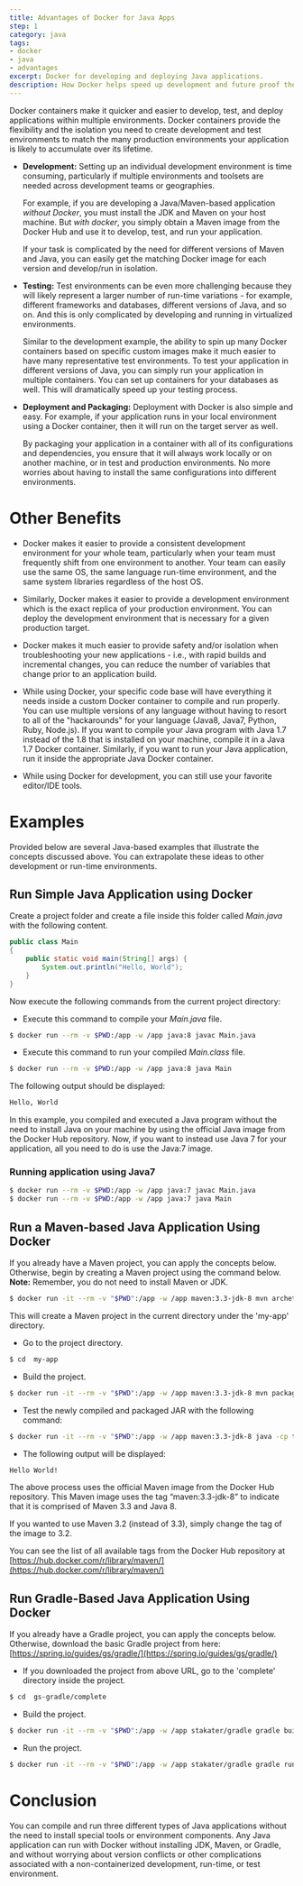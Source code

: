 ```yaml
---
title: Advantages of Docker for Java Apps
step: 1
category: java
tags:
- docker
- java
- advantages
excerpt: Docker for developing and deploying Java applications.
description: How Docker helps speed up development and future proof the deployment process for your Java applications.
---
```


Docker containers make it quicker and easier to develop, test, and deploy applications within multiple environments. Docker containers provide the flexibility and the isolation you need to create development and test environments to match the many production environments your application is likely to accumulate over its lifetime.

* **Development:**
  Setting up an individual development environment is time consuming, particularly if multiple environments and toolsets are needed across development teams or geographies.

  For example, if you are developing a Java/Maven-based application *without Docker*, you must install the JDK and Maven on your host machine. But *with docker*, you simply obtain a Maven image from the Docker Hub and use it to develop, test, and run your application.

  If your task is complicated by the need for different versions of Maven and Java, you can easily get the matching Docker image for each version and develop/run in isolation.

* **Testing:**
  Test environments can be even more challenging because they will likely represent a larger number of run-time variations - for example, different frameworks and databases, different versions of Java, and so on. And this is only complicated by developing and running in virtualized environments.

  Similar to the development example, the ability to spin up many Docker containers based on specific custom images make it much easier to have many representative test environments. To test your application in different versions of Java, you can simply run your application in multiple containers. You can set up containers for your databases as well. This will dramatically speed up your testing process.

* **Deployment and Packaging:**
  Deployment with Docker is also simple and easy. For example, if your application runs in your local environment using a Docker container, then it will run on the target server as well.

  By packaging your application in a container with all of its configurations and dependencies, you ensure that it will always work locally or on another machine, or in test and production environments. No more worries about having to install the same configurations into different environments.

# Other Benefits

* Docker makes it easier to provide a consistent development environment for your whole team, particularly when your team must frequently shift from one environment to another. Your team can easily use the same OS, the same language run-time environment, and the same system libraries regardless of the host OS.

* Similarly, Docker makes it easier to provide a development environment which is the exact replica of your production environment. You can deploy the development environment that is necessary for a given production target.

* Docker makes it much easier to provide safety and/or isolation when troubleshooting your new applications - i.e., with rapid builds and incremental changes, you can reduce the number of variables that change prior to an application build.

* While using Docker, your specific code base will have everything it needs inside a custom Docker container to compile and run properly. You can use multiple versions of any language without having to resort to all of the "hackarounds" for your language (Java8, Java7, Python, Ruby, Node.js). If you want to compile your Java program with Java 1.7 instead of the 1.8 that is installed on your machine, compile it in a Java 1.7 Docker container. Similarly, if you want to run your Java application, run it inside the appropriate Java Docker container.

* While using Docker for development, you can still use your favorite editor/IDE tools.

# Examples
Provided below are several Java-based examples that illustrate the concepts discussed above. You can extrapolate these ideas to other development or run-time environments.

## Run Simple Java Application using Docker

Create a project folder and create a file inside this folder called *Main.java* with the following content.

```java
public class Main
{
    public static void main(String[] args) {
        System.out.println("Hello, World");
    }
}
```

Now execute the following commands from the current project directory:

* Execute this command to compile your *Main.java* file.

```bash
$ docker run --rm -v $PWD:/app -w /app java:8 javac Main.java
```

* Execute this command to run your compiled *Main.class* file.

```bash
$ docker run --rm -v $PWD:/app -w /app java:8 java Main
```

The following output should be displayed:

```bash
Hello, World
```

In this example, you compiled and executed a Java program without the need to install Java on your machine by using the official Java image from the Docker Hub repository. Now, if you want to instead use Java 7 for your application, all you need to do is use the Java:7 image.

### Running application using Java7

```bash
$ docker run --rm -v $PWD:/app -w /app java:7 javac Main.java
$ docker run --rm -v $PWD:/app -w /app java:7 java Main
```

## Run a Maven-based Java Application Using Docker

If you already have a Maven project, you can apply the concepts below. Otherwise, begin by creating a Maven project using the command below.
**Note:** Remember, you do not need to install Maven or JDK.

```bash
$ docker run -it --rm -v "$PWD":/app -w /app maven:3.3-jdk-8 mvn archetype:generate -DgroupId=com.mycompany.app -DartifactId=my-app -DarchetypeArtifactId=maven-archetype-quickstart -Dinte
```

This will create a Maven project in the current directory under the 'my-app' directory.

* Go to the project directory.

```bash
$ cd  my-app
```

* Build the project.

```bash
$ docker run -it --rm -v "$PWD":/app -w /app maven:3.3-jdk-8 mvn package
```

* Test the newly compiled and packaged JAR with the following command:

```bash
$ docker run -it --rm -v "$PWD":/app -w /app maven:3.3-jdk-8 java -cp target/my-app-1.0-SNAPSHOT.jar com.mycompany.app.App
```

* The following output will be displayed:

```bash
Hello World!
```

The above process uses the official Maven image from the Docker Hub repository. This Maven image uses the tag “maven:3.3-jdk-8” to indicate that it is comprised of Maven 3.3 and Java 8.

If you wanted to use Maven 3.2 (instead of 3.3), simply change the tag of the image to 3.2.

You can see the list of all available tags from the Docker Hub repository at [https://hub.docker.com/r/library/maven/](https://hub.docker.com/r/library/maven/)



## Run Gradle-Based Java Application Using Docker

If you already have a Gradle project, you can apply the concepts below. Otherwise, download the basic Gradle project from here: [https://spring.io/guides/gs/gradle/](https://spring.io/guides/gs/gradle/)

* If you downloaded the project from above URL, go to the 'complete' directory inside the project.

```bash
$ cd  gs-gradle/complete
```

* Build the project.

```bash
$ docker run -it --rm -v "$PWD":/app -w /app stakater/gradle gradle build
```

* Run the project.

```bash
$ docker run -it --rm -v "$PWD":/app -w /app stakater/gradle gradle run
```

# Conclusion

You can compile and run three different types of Java applications without the need to install special tools or environment components. Any Java application can run with Docker without installing JDK, Maven, or Gradle, and without worrying about version conflicts or other complications associated with a non-containerized development, run-time, or test environment.